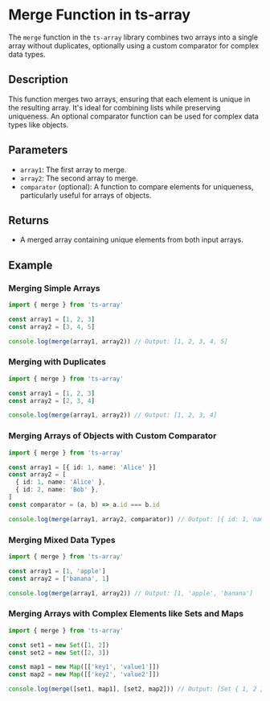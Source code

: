 # Merge Function in ts-array

The `merge` function in the `ts-array` library combines two arrays into a single array without duplicates, optionally using a custom comparator for complex data types.

## Description

This function merges two arrays, ensuring that each element is unique in the resulting array. It's ideal for combining lists while preserving uniqueness. An optional comparator function can be used for complex data types like objects.

## Parameters

- `array1`: The first array to merge.
- `array2`: The second array to merge.
- `comparator` (optional): A function to compare elements for uniqueness, particularly useful for arrays of objects.

## Returns

- A merged array containing unique elements from both input arrays.

## Example

### Merging Simple Arrays

```typescript
import { merge } from 'ts-array'

const array1 = [1, 2, 3]
const array2 = [3, 4, 5]

console.log(merge(array1, array2)) // Output: [1, 2, 3, 4, 5]
```

### Merging with Duplicates

```typescript
import { merge } from 'ts-array'

const array1 = [1, 2, 3]
const array2 = [2, 3, 4]

console.log(merge(array1, array2)) // Output: [1, 2, 3, 4]
```

### Merging Arrays of Objects with Custom Comparator

```typescript
import { merge } from 'ts-array'

const array1 = [{ id: 1, name: 'Alice' }]
const array2 = [
  { id: 1, name: 'Alice' },
  { id: 2, name: 'Bob' },
]
const comparator = (a, b) => a.id === b.id

console.log(merge(array1, array2, comparator)) // Output: [{ id: 1, name: 'Alice' }, { id: 2, name: 'Bob' }]
```

### Merging Mixed Data Types

```typescript
import { merge } from 'ts-array'

const array1 = [1, 'apple']
const array2 = ['banana', 1]

console.log(merge(array1, array2)) // Output: [1, 'apple', 'banana']
```

### Merging Arrays with Complex Elements like Sets and Maps

```typescript
import { merge } from 'ts-array'

const set1 = new Set([1, 2])
const set2 = new Set([2, 3])

const map1 = new Map([['key1', 'value1']])
const map2 = new Map([['key2', 'value2']])

console.log(merge([set1, map1], [set2, map2])) // Output: [Set { 1, 2 }, Map { 'key1' => 'value1' }, Set { 2, 3 }, Map { 'key2' => 'value2' }]
```
